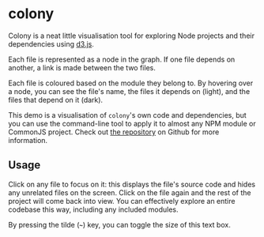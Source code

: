 # colony

Colony is a neat little visualisation tool for exploring Node projects and
their dependencies using [d3.js](http://d3js.org).

Each file is represented as a node in the graph. If one file depends on another,
a link is made between the two files.

Each file is coloured based on the module they belong to. By hovering over a node,
you can see the file's name, the files it depends on (light), and the files that
depend on it (dark).

This demo is a visualisation of `colony`'s own code and dependencies, but you
can use the command-line tool to apply it to almost any NPM module or CommonJS
project. Check out [the repository](http://github.com/hughsk/colony)
on Github for more information.

## Usage

Click on any file to focus on it: this displays the file's source code
and hides any unrelated files on the screen. Click on the file again and the
rest of the project will come back into view. You can effectively explore an
entire codebase this way, including any included modules.

By pressing the tilde (**`~`**) key, you can toggle the size of this text box.